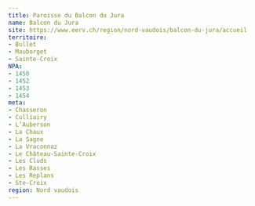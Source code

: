 ```yaml
---
title: Paroisse du Balcon du Jura
name: Balcon du Jura
site: https://www.eerv.ch/region/nord-vaudois/balcon-du-jura/accueil
territoire:
- Bullet
- Mauborget
- Sainte-Croix
NPA:
- 1450
- 1452
- 1453
- 1454
meta:
- Chasseron
- Culliairy
- L’Auberson
- La Chaux
- La Sagne
- La Vraconnaz
- Le Château-Sainte-Croix
- Les Cluds
- Les Rasses
- Les Replans
- Ste-Croix
region: Nord vaudois
---
```

